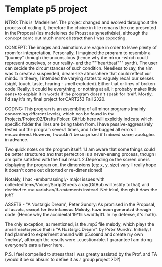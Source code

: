 # Template p5 project

NTRO:
This is 'Madeleine'.
The project changed and evolved throughout the process of coding it, therefore the choice in title remains the one presented in the Proposal (les madeleines de Proust as synesthésie), although the concept came out much more abstract than I was expecting.

CONCEPT:
The images and animations are vague in order to leave plenty of room for interpretation.
Personally, I imagined the program to resemble a "journey" through the unconscious (hence why the mirror -which could represent ourselves, or our reality- and the """heartbeat""" synth). The user can decide the circumstances of such condition. Needless to say, the aim was to create a suspended, dream-like atmosphere that could reflect our minds. In theory, I intended the varying states to vaguely recall our senses (sight, touch, taste, hearing - smell excluded).
Either that or lines of broken code.
Really, it could be everything, or nothing at all. It probably makes little sense to explain it in words if the program doesn't speak for itself.
Mostly, I'd say it's my final project for CART253 Fall 2020.

CODING:
This program is an assembling of all minor programs (mainly concerning different levels), which can be found in the Projects/Project02/Drafts Folder. GitHub here will explicitly indicate which specific folder the lines are being taken from.
I have passive-aggressively tested out the program several times, and I de-bugged all errors I encountered. However, I wouldn't be surprised if I missed some; apologies in advance.

Two quick notes on the program itself:
1.I am aware that some things could be better structured and that perfection is a never-ending process, though I am quite satisfied with the final result.
2.Depending on the screen one is displaying the program on, the dimensions (eg: x, y, size) vary. I really hope it doesn't come out distorted or re-dimensioned!

Notably, I had -embarrassingly- major issues with collectedItems/Voices/ScriptShreds array(GitHub will testify to that) and decided to use variables/if-statements instead. Not ideal, though it does the job?


ASSETS - "A Nostalgic Dream", Peter Gundry:
As promised in the Proposal, all assets, except for the infamous Melody, have been generated through code.
(Hence why the accidental 19*this.width/31.
In my defense, it's math).

The only exception, as mentioned, is the .mp3 file melody, which plays the small masterpiece that is "A Nostalgic Dream", by Peter Gundry.
Initially, I had planned to experiment around with p5.sound and create my own 'melody', although the results were...questionable. I guarantee I am doing everyone's ears a favor here.


P.S. I feel compelled to stress that I was greatly assisted by the Prof. and TA (would it be so absurd to define it as a group project XD?)
